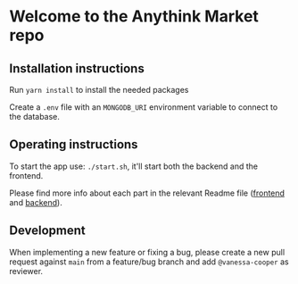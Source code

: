 # Welcome to the Anythink Market repo

## Installation instructions

Run `yarn install` to install the needed packages

Create a `.env` file with an `MONGODB_URI` environment variable to connect to the database.

## Operating instructions

To start the app use: `./start.sh`, it'll start both the backend and the frontend.

Please find more info about each part in the relevant Readme file ([frontend](frontend/readme.md) and [backend](backend/README.md)).

## Development

When implementing a new feature or fixing a bug, please create a new pull request against `main` from a feature/bug branch and add `@vanessa-cooper` as reviewer.
